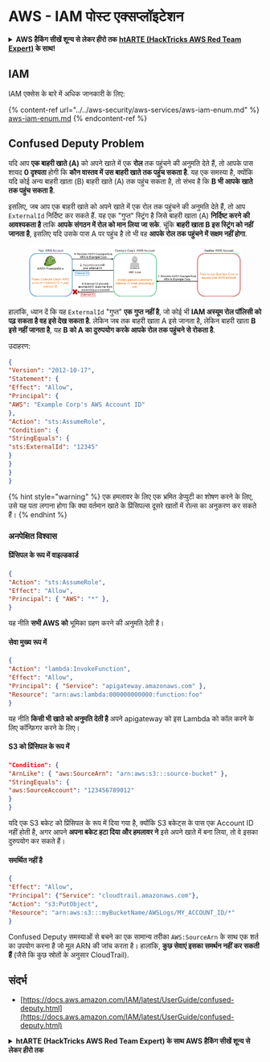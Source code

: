 # AWS - IAM पोस्ट एक्सप्लॉइटेशन

<details>

<summary><strong>AWS हैकिंग सीखें शून्य से लेकर हीरो तक</strong> <a href="https://training.hacktricks.xyz/courses/arte"><strong>htARTE (HackTricks AWS Red Team Expert)</strong></a><strong> के साथ!</strong></summary>

HackTricks का समर्थन करने के अन्य तरीके:

* यदि आप चाहते हैं कि आपकी **कंपनी का विज्ञापन HackTricks में दिखाई दे** या **HackTricks को PDF में डाउनलोड करें**, तो [**सब्सक्रिप्शन प्लान्स**](https://github.com/sponsors/carlospolop) देखें!
* [**आधिकारिक PEASS & HackTricks स्वैग**](https://peass.creator-spring.com) प्राप्त करें
* [**The PEASS Family**](https://opensea.io/collection/the-peass-family) की खोज करें, हमारा एक्सक्लूसिव [**NFTs**](https://opensea.io/collection/the-peass-family) का संग्रह
* 💬 [**Discord group**](https://discord.gg/hRep4RUj7f) में **शामिल हों** या [**telegram group**](https://t.me/peass) में या **Twitter** पर 🐦 [**@carlospolopm**](https://twitter.com/carlospolopm) को **फॉलो करें**.
* **HackTricks** के [**github repos**](https://github.com/carlospolop/hacktricks) और [**HackTricks Cloud**](https://github.com/carlospolop/hacktricks-cloud) में PRs सबमिट करके अपनी हैकिंग ट्रिक्स शेयर करें.

</details>

## IAM

IAM एक्सेस के बारे में अधिक जानकारी के लिए:

{% content-ref url="../../aws-security/aws-services/aws-iam-enum.md" %}
[aws-iam-enum.md](../../aws-security/aws-services/aws-iam-enum.md)
{% endcontent-ref %}

## Confused Deputy Problem

यदि आप **एक बाहरी खाते (A)** को अपने खाते में एक **रोल** तक पहुंचने की अनुमति देते हैं, तो आपके पास शायद **0 दृश्यता** होगी कि **कौन वास्तव में उस बाहरी खाते तक पहुंच सकता है**. यह एक समस्या है, क्योंकि यदि कोई अन्य बाहरी खाता (B) बाहरी खाते (A) तक पहुंच सकता है, तो संभव है कि **B भी आपके खाते तक पहुंच सकता है**.

इसलिए, जब आप एक बाहरी खाते को अपने खाते में एक रोल तक पहुंचने की अनुमति देते हैं, तो आप `ExternalId` निर्दिष्ट कर सकते हैं. यह एक "गुप्त" स्ट्रिंग है जिसे बाहरी खाता (A) **निर्दिष्ट करने की आवश्यकता है** ताकि **आपके संगठन में रोल को मान लिया जा सके**. चूंकि **बाहरी खाता B इस स्ट्रिंग को नहीं जानता है**, इसलिए यदि उसके पास A पर पहुंच है तो भी वह **आपके रोल तक पहुंचने में सक्षम नहीं होगा**.

<figure><img src="../../../.gitbook/assets/image (1) (7).png" alt=""><figcaption></figcaption></figure>

हालांकि, ध्यान दें कि यह `ExternalId` "गुप्त" **एक गुप्त नहीं है**, जो कोई भी **IAM अस्यूम रोल पॉलिसी को पढ़ सकता है वह इसे देख सकता है**. लेकिन जब तक बाहरी खाता A इसे जानता है, लेकिन बाहरी खाता **B इसे नहीं जानता है**, यह **B को A का दुरुपयोग करके आपके रोल तक पहुंचने से रोकता है**.

उदाहरण:
```json
{
"Version": "2012-10-17",
"Statement": {
"Effect": "Allow",
"Principal": {
"AWS": "Example Corp's AWS Account ID"
},
"Action": "sts:AssumeRole",
"Condition": {
"StringEquals": {
"sts:ExternalId": "12345"
}
}
}
}
```
{% hint style="warning" %}
एक हमलावर के लिए एक भ्रमित डेप्युटी का शोषण करने के लिए, उसे यह पता लगाना होगा कि क्या वर्तमान खाते के प्रिंसिपल्स दूसरे खातों में रोल्स का अनुकरण कर सकते हैं।
{% endhint %}

### अनपेक्षित विश्वास

#### प्रिंसिपल के रूप में वाइल्डकार्ड
```json
{
"Action": "sts:AssumeRole",
"Effect": "Allow",
"Principal": { "AWS": "*" },
}
```
यह नीति **सभी AWS को** भूमिका ग्रहण करने की अनुमति देती है।

#### सेवा मुख्य रूप में
```json
{
"Action": "lambda:InvokeFunction",
"Effect": "Allow",
"Principal": { "Service": "apigateway.amazonaws.com" },
"Resource": "arn:aws:lambda:000000000000:function:foo"
}
```
यह नीति **किसी भी खाते को अनुमति देती है** अपने apigateway को इस Lambda को कॉल करने के लिए कॉन्फ़िगर करने के लिए।

#### S3 को प्रिंसिपल के रूप में
```json
"Condition": {
"ArnLike": { "aws:SourceArn": "arn:aws:s3:::source-bucket" },
"StringEquals": {
"aws:SourceAccount": "123456789012"
}
}
```
यदि एक S3 बकेट को प्रिंसिपल के रूप में दिया गया है, क्योंकि S3 बकेट्स के पास एक Account ID नहीं होती है, अगर आपने **अपना बकेट हटा दिया और हमलावर ने** इसे अपने खाते में बना लिया, तो वे इसका दुरुपयोग कर सकते हैं।

#### समर्थित नहीं है
```json
{
"Effect": "Allow",
"Principal": {"Service": "cloudtrail.amazonaws.com"},
"Action": "s3:PutObject",
"Resource": "arn:aws:s3:::myBucketName/AWSLogs/MY_ACCOUNT_ID/*"
}
```
Confused Deputy समस्याओं से बचने का एक सामान्य तरीका `AWS:SourceArn` के साथ एक शर्त का उपयोग करना है जो मूल ARN की जांच करता है। हालांकि, **कुछ सेवाएं इसका समर्थन नहीं कर सकती हैं** (जैसे कि कुछ स्रोतों के अनुसार CloudTrail).

## संदर्भ

* [https://docs.aws.amazon.com/IAM/latest/UserGuide/confused-deputy.html](https://docs.aws.amazon.com/IAM/latest/UserGuide/confused-deputy.html)

<details>

<summary><strong>htARTE (HackTricks AWS Red Team Expert) के साथ AWS हैकिंग सीखें शून्य से लेकर हीरो तक</strong></summary>

HackTricks का समर्थन करने के अन्य तरीके:

* यदि आप चाहते हैं कि आपकी **कंपनी का विज्ञापन HackTricks में दिखाई दे** या **HackTricks को PDF में डाउनलोड करें** तो [**सब्सक्रिप्शन प्लान्स**](https://github.com/sponsors/carlospolop) देखें!
* [**आधिकारिक PEASS & HackTricks स्वैग**](https://peass.creator-spring.com) प्राप्त करें
* [**The PEASS Family**](https://opensea.io/collection/the-peass-family) की खोज करें, हमारा विशेष [**NFTs**](https://opensea.io/collection/the-peass-family) संग्रह
* 💬 [**Discord group**](https://discord.gg/hRep4RUj7f) में **शामिल हों** या [**telegram group**](https://t.me/peass) में या **Twitter** 🐦 पर **मुझे फॉलो** करें [**@carlospolopm**](https://twitter.com/carlospolopm)**.**
* **HackTricks** के [**github repos**](https://github.com/carlospolop/hacktricks) और [**HackTricks Cloud**](https://github.com/carlospolop/hacktricks-cloud) में PRs सबमिट करके अपनी हैकिंग ट्रिक्स साझा करें।

</details>
